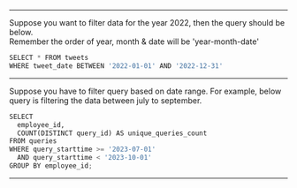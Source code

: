 ------------------------------------------------
Suppose you want to filter data for the year 2022, then the query should be below.</br>
Remember the order of year, month & date will be 'year-month-date'
```python
SELECT * FROM tweets
WHERE tweet_date BETWEEN '2022-01-01' AND '2022-12-31'
```
------------------------------------------------
Suppose you have to filter query based on date range. For example, below query is filtering the data between july to september.
```python
SELECT
  employee_id,
  COUNT(DISTINCT query_id) AS unique_queries_count
FROM queries
WHERE query_starttime >= '2023-07-01'
  AND query_starttime < '2023-10-01'
GROUP BY employee_id;
```
------------------------------------------------
